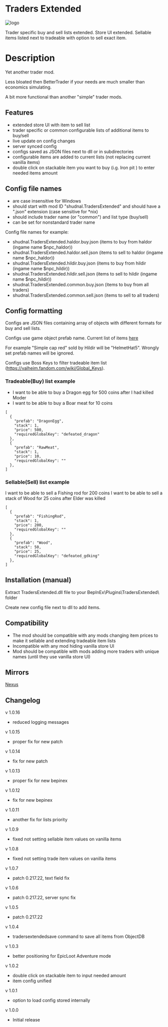 # Traders Extended
![logo](https://staticdelivery.nexusmods.com/mods/3667/images/headers/2509_1694134634.jpg)

Trader specific buy and sell lists extended. Store UI extended. Sellable items listed next to tradeable with option to sell exact item.

# Description

Yet another trader mod.

Less bloated then BetterTrader if your needs are much smaller than economics simulating.

A bit more functional than another "simple" trader mods.

## Features
* extended store UI with item to sell list
* trader specific or common configurable lists of additional items to buy/sell
* live update on config changes
* server synced config
* configs saved as JSON files next to dll or in subdirectories
* configurable items are added to current lists (not replacing current vanilla items)
* double click on stackable item you want to buy (i.g. Iron pit ) to enter needed items amount

## Config file names
* are case insensitive for Windows
* should start with mod ID "shudnal.TradersExtended" and should have a ".json" extension (case sensitive for \*nix)
* should include trader name (or "common") and list type (buy/sell)
* can be set for nonstandard trader name

Config file names for example:
* shudnal.TradersExtended.haldor.buy.json (items to buy from haldor (ingame name $npc_haldor))
* shudnal.TradersExtended.haldor.sell.json (items to sell to haldor (ingame name $npc_haldor))
* shudnal.TradersExtended.hildir.buy.json (items to buy from hildir (ingame name $npc_hildir))
* shudnal.TradersExtended.hildir.sell.json (items to sell to hildir (ingame name $npc_hildir))
* shudnal.TradersExtended.common.buy.json (items to buy from all traders)
* shudnal.TradersExtended.common.sell.json (items to sell to all traders)

## Config formatting

Configs are JSON files containing array of objects with different formats for buy and sell lists.

Configs use game object prefab name. Current list of items [here](https://valheim-modding.github.io/Jotunn/data/objects/item-list.html)

For example "Simple cap red" sold by Hildir will be "HelmetHat5". Wrongly set prefab names will be ignored.

Configs use Boss Keys to filter tradeable item list (https://valheim.fandom.com/wiki/Global_Keys).

### Tradeable(Buy) list example
* I want to be able to buy a Dragon egg for 500 coins after I had killed Moder
* I want to be able to buy a Boar meat for 10 coins
```
[
  {
    "prefab": "DragonEgg", 
    "stack": 1,
    "price": 500,
    "requiredGlobalKey": "defeated_dragon"
  },
  {
    "prefab": "RawMeat", 
    "stack": 1,
    "price": 10,
    "requiredGlobalKey": ""
  },  
]
```

### Sellable(Sell) list example
I want to be able to sell a Fishing rod for 200 coins
I want to be able to sell a stack of Wood for 25 coins after Elder was killed
```
[
  {
    "prefab": "FishingRod", 
    "stack": 1,
    "price": 200,
    "requiredGlobalKey": ""
  },
  {
    "prefab": "Wood", 
    "stack": 50,
    "price": 25,
    "requiredGlobalKey": "defeated_gdking"
  },
]
```

## Installation (manual)
Extract TradersExtended.dll file to your BepInEx\Plugins\TradersExtended\ folder

Create new config file next to dll to add items.

## Compatibility
* The mod should be compatible with any mods changing item prices to make it sellable and extending tradeable item lists
* Incompatible with any mod hiding vanilla store UI
* Mod should be compatible with mods adding more traders with unique names (until they use vanilla store UI)

## Mirrors
[Nexus](https://www.nexusmods.com/valheim/mods/2509)

## Changelog

v 1.0.16
* reduced logging messages

v 1.0.15
* proper fix for new patch

v 1.0.14
* fix for new patch

v 1.0.13
* proper fix for new bepinex

v 1.0.12
* fix for new bepinex

v 1.0.11
* another fix for lists priority

v 1.0.9
* fixed not setting sellable item values on vanilla items

v 1.0.8
* fixed not setting trade item values on vanilla items

v 1.0.7
* patch 0.217.22, text field fix

v 1.0.6
* patch 0.217.22, server sync fix

v 1.0.5
* patch 0.217.22

v 1.0.4
* tradersextendedsave command to save all items from ObjectDB

v 1.0.3
* better positioning for EpicLoot Adventure mode

v 1.0.2
* double click on stackable item to input needed amount
* item config unified

v 1.0.1
* option to load config stored internally

v 1.0.0
* Initial release